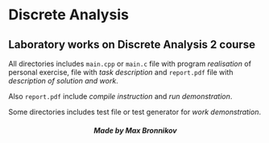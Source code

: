 # Discrete Analysis

## Laboratory works on Discrete Analysis 2 course

All directories includes `main.cpp` or `main.c` file with program *realisation* of personal exercise, 
file with *task description* and `report.pdf` file with *description of solution and work*. 

Also `report.pdf` include *compile instruction* and *run demonstration*.

Some directories includes test file or test generator for *work demonstration*.

##### <center> Made by Max Bronnikov </center>
